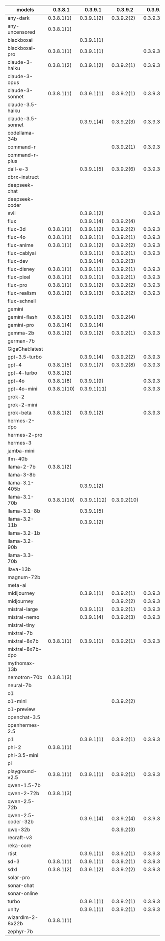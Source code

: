 |models|0.3.8.1|0.3.9.1|0.3.9.2|0.3.9.3|0.3.9.4|0.3.9.7|0.4.0.0|
|---|---|---|---|---|---|---|---|
|any-dark            |0.3.8.1(1)   |0.3.9.1(2)   |0.3.9.2(2)   |0.3.9.3(2)   |0.3.9.4(2)   |             |0.4.0.0(2)   |
|any-uncensored      |0.3.8.1(1)   |             |             |             |             |             |             |
|blackboxai          |             |0.3.9.1(1)   |             |             |0.3.9.4(1)   |0.3.9.7(1)   |0.4.0.0(1)   |
|blackboxai-pro      |0.3.8.1(1)   |0.3.9.1(1)   |             |0.3.9.3(1)   |0.3.9.4(1)   |0.3.9.7(1)   |             |
|claude-3-haiku      |0.3.8.1(2)   |0.3.9.1(2)   |0.3.9.2(1)   |0.3.9.3(1)   |0.3.9.4(1)   |0.3.9.7(1)   |0.4.0.0(1)   |
|claude-3-opus       |             |             |             |             |             |0.3.9.7(1)   |0.4.0.0(1)   |
|claude-3-sonnet     |0.3.8.1(1)   |0.3.9.1(1)   |0.3.9.2(1)   |0.3.9.3(1)   |0.3.9.4(1)   |0.3.9.7(1)   |0.4.0.0(1)   |
|claude-3.5-haiku    |             |             |             |             |             |             |             |
|claude-3.5-sonnet   |             |0.3.9.1(4)   |0.3.9.2(3)   |0.3.9.3(3)   |0.3.9.4(3)   |0.3.9.7(3)   |0.4.0.0(4)   |
|codellama-34b       |             |             |             |             |             |             |             |
|command-r           |             |             |0.3.9.2(1)   |0.3.9.3(1)   |0.3.9.4(1)   |0.3.9.7(1)   |             |
|command-r-plus      |             |             |             |             |             |             |             |
|dall-e-3            |             |0.3.9.1(5)   |0.3.9.2(6)   |0.3.9.3(6)   |0.3.9.4(6)   |             |0.4.0.0(6)   |
|dbrx-instruct       |             |             |             |             |0.3.9.4(1)   |0.3.9.7(1)   |0.4.0.0(1)   |
|deepseek-chat       |             |             |             |             |0.3.9.4(1)   |0.3.9.7(1)   |0.4.0.0(1)   |
|deepseek-coder      |             |             |             |             |             |0.3.9.7(1)   |0.4.0.0(1)   |
|evil                |             |0.3.9.1(2)   |             |0.3.9.3(2)   |0.3.9.4(2)   |             |             |
|flux                |             |0.3.9.1(4)   |0.3.9.2(4)   |             |0.3.9.4(4)   |0.3.9.7(4)   |0.4.0.0(4)   |
|flux-3d             |0.3.8.1(1)   |0.3.9.1(2)   |0.3.9.2(2)   |0.3.9.3(2)   |0.3.9.4(2)   |             |0.4.0.0(2)   |
|flux-4o             |0.3.8.1(1)   |0.3.9.1(1)   |0.3.9.2(1)   |0.3.9.3(1)   |0.3.9.4(1)   |0.3.9.7(1)   |0.4.0.0(1)   |
|flux-anime          |0.3.8.1(1)   |0.3.9.1(2)   |0.3.9.2(2)   |0.3.9.3(2)   |0.3.9.4(2)   |             |             |
|flux-cablyai        |             |0.3.9.1(1)   |0.3.9.2(1)   |0.3.9.3(1)   |0.3.9.4(1)   |0.3.9.7(1)   |             |
|flux-dev            |             |0.3.9.1(4)   |0.3.9.2(3)   |             |             |0.3.9.7(3)   |0.4.0.0(3)   |
|flux-disney         |0.3.8.1(1)   |0.3.9.1(1)   |0.3.9.2(1)   |0.3.9.3(1)   |0.3.9.4(1)   |0.3.9.7(1)   |0.4.0.0(1)   |
|flux-pixel          |0.3.8.1(1)   |0.3.9.1(1)   |0.3.9.2(1)   |0.3.9.3(1)   |0.3.9.4(1)   |0.3.9.7(1)   |0.4.0.0(1)   |
|flux-pro            |0.3.8.1(1)   |0.3.9.1(2)   |0.3.9.2(2)   |0.3.9.3(2)   |0.3.9.4(2)   |0.3.9.7(2)   |0.4.0.0(2)   |
|flux-realism        |0.3.8.1(2)   |0.3.9.1(3)   |0.3.9.2(2)   |0.3.9.3(2)   |0.3.9.4(2)   |             |0.4.0.0(2)   |
|flux-schnell        |             |             |             |             |             |             |0.4.0.0(2)   |
|gemini              |             |             |             |             |             |             |             |
|gemini-flash        |0.3.8.1(3)   |0.3.9.1(3)   |0.3.9.2(4)   |             |0.3.9.4(4)   |0.3.9.7(4)   |0.4.0.0(4)   |
|gemini-pro          |0.3.8.1(4)   |0.3.9.1(4)   |             |             |0.3.9.4(4)   |0.3.9.7(4)   |0.4.0.0(4)   |
|gemma-2b            |0.3.8.1(2)   |0.3.9.1(2)   |0.3.9.2(1)   |0.3.9.3(1)   |0.3.9.4(1)   |0.3.9.7(1)   |0.4.0.0(1)   |
|german-7b           |             |             |             |             |             |0.3.9.7(1)   |0.4.0.0(1)   |
|GigaChat:latest     |             |             |             |             |             |             |             |
|gpt-3.5-turbo       |             |0.3.9.1(4)   |0.3.9.2(2)   |0.3.9.3(2)   |0.3.9.4(2)   |0.3.9.7(2)   |0.4.0.0(2)   |
|gpt-4               |0.3.8.1(5)   |0.3.9.1(7)   |0.3.9.2(8)   |0.3.9.3(8)   |0.3.9.4(8)   |0.3.9.7(9)   |0.4.0.0(9)   |
|gpt-4-turbo         |0.3.8.1(2)   |             |             |             |             |0.3.9.7(1)   |             |
|gpt-4o              |0.3.8.1(8)   |0.3.9.1(9)   |             |0.3.9.3(8)   |0.3.9.4(8)   |0.3.9.7(8)   |0.4.0.0(8)   |
|gpt-4o-mini         |0.3.8.1(10)  |0.3.9.1(11)  |             |0.3.9.3(8)   |0.3.9.4(8)   |0.3.9.7(8)   |0.4.0.0(8)   |
|grok-2              |             |             |             |             |             |             |             |
|grok-2-mini         |             |             |             |             |             |             |             |
|grok-beta           |0.3.8.1(2)   |0.3.9.1(2)   |             |0.3.9.3(1)   |0.3.9.4(1)   |0.3.9.7(1)   |0.4.0.0(1)   |
|hermes-2-dpo        |             |             |             |             |0.3.9.4(2)   |0.3.9.7(2)   |0.4.0.0(2)   |
|hermes-2-pro        |             |             |             |             |             |0.3.9.7(1)   |0.4.0.0(1)   |
|hermes-3            |             |             |             |             |             |             |             |
|jamba-mini          |             |             |             |             |             |             |             |
|lfm-40b             |             |             |             |             |             |0.3.9.7(2)   |0.4.0.0(2)   |
|llama-2-7b          |0.3.8.1(2)   |             |             |             |             |0.3.9.7(2)   |0.4.0.0(2)   |
|llama-3-8b          |             |             |             |             |             |             |             |
|llama-3.1-405b      |             |0.3.9.1(2)   |             |             |0.3.9.4(1)   |0.3.9.7(1)   |0.4.0.0(1)   |
|llama-3.1-70b       |0.3.8.1(10)  |0.3.9.1(12)  |0.3.9.2(10)  |             |0.3.9.4(10)  |0.3.9.7(10)  |0.4.0.0(10)  |
|llama-3.1-8b        |             |0.3.9.1(5)   |             |             |0.3.9.4(5)   |0.3.9.7(5)   |0.4.0.0(5)   |
|llama-3.2-11b       |             |0.3.9.1(2)   |             |             |             |             |             |
|llama-3.2-1b        |             |             |             |             |             |             |             |
|llama-3.2-90b       |             |             |             |             |             |             |             |
|llama-3.3-70b       |             |             |             |             |0.3.9.4(4)   |0.3.9.7(4)   |0.4.0.0(4)   |
|llava-13b           |             |             |             |             |             |             |             |
|magnum-72b          |             |             |             |             |             |             |             |
|meta-ai             |             |             |             |             |             |             |             |
|midijourney         |             |0.3.9.1(1)   |0.3.9.2(1)   |0.3.9.3(1)   |0.3.9.4(1)   |0.3.9.7(1)   |             |
|midjourney          |             |             |0.3.9.2(2)   |0.3.9.3(2)   |0.3.9.4(2)   |0.3.9.7(2)   |0.4.0.0(2)   |
|mistral-large       |             |0.3.9.1(1)   |0.3.9.2(1)   |0.3.9.3(1)   |0.3.9.4(1)   |0.3.9.7(1)   |             |
|mistral-nemo        |             |0.3.9.1(4)   |0.3.9.2(3)   |0.3.9.3(3)   |0.3.9.4(3)   |0.3.9.7(3)   |             |
|mistral-tiny        |             |             |             |             |             |             |             |
|mixtral-7b          |             |             |             |             |0.3.9.4(1)   |0.3.9.7(1)   |0.4.0.0(1)   |
|mixtral-8x7b        |0.3.8.1(1)   |0.3.9.1(1)   |0.3.9.2(1)   |0.3.9.3(1)   |0.3.9.4(1)   |0.3.9.7(1)   |0.4.0.0(1)   |
|mixtral-8x7b-dpo    |             |             |             |             |             |             |             |
|mythomax-13b        |             |             |             |             |             |             |             |
|nemotron-70b        |0.3.8.1(3)   |             |             |             |             |             |0.4.0.0(3)   |
|neural-7b           |             |             |             |             |             |0.3.9.7(1)   |0.4.0.0(1)   |
|o1                  |             |             |             |             |             |             |             |
|o1-mini             |             |             |0.3.9.2(2)   |             |             |             |             |
|o1-preview          |             |             |             |             |             |             |             |
|openchat-3.5        |             |             |             |             |             |0.3.9.7(1)   |0.4.0.0(1)   |
|openhermes-2.5      |             |             |             |             |             |0.3.9.7(1)   |0.4.0.0(1)   |
|p1                  |             |0.3.9.1(1)   |0.3.9.2(1)   |0.3.9.3(1)   |0.3.9.4(1)   |0.3.9.7(1)   |             |
|phi-2               |0.3.8.1(1)   |             |             |             |             |0.3.9.7(1)   |0.4.0.0(1)   |
|phi-3.5-mini        |             |             |             |             |             |             |             |
|pi                  |             |             |             |             |             |             |             |
|playground-v2.5     |0.3.8.1(1)   |0.3.9.1(1)   |0.3.9.2(1)   |0.3.9.3(1)   |0.3.9.4(1)   |0.3.9.7(1)   |0.4.0.0(1)   |
|qwen-1.5-7b         |             |             |             |             |             |             |             |
|qwen-2-72b          |0.3.8.1(3)   |             |             |             |             |             |0.4.0.0(1)   |
|qwen-2.5-72b        |             |             |             |             |             |             |             |
|qwen-2.5-coder-32b  |             |0.3.9.1(4)   |0.3.9.2(4)   |0.3.9.3(4)   |0.3.9.4(4)   |0.3.9.7(4)   |0.4.0.0(4)   |
|qwq-32b             |             |             |0.3.9.2(3)   |             |0.3.9.4(4)   |0.3.9.7(4)   |0.4.0.0(4)   |
|recraft-v3          |             |             |             |             |             |             |             |
|reka-core           |             |             |             |             |             |             |             |
|rtist               |             |0.3.9.1(1)   |0.3.9.2(1)   |0.3.9.3(1)   |0.3.9.4(1)   |0.3.9.7(1)   |             |
|sd-3                |0.3.8.1(1)   |0.3.9.1(1)   |0.3.9.2(1)   |0.3.9.3(1)   |0.3.9.4(1)   |0.3.9.7(1)   |0.4.0.0(1)   |
|sdxl                |0.3.8.1(2)   |0.3.9.1(2)   |0.3.9.2(2)   |0.3.9.3(2)   |0.3.9.4(2)   |0.3.9.7(2)   |0.4.0.0(2)   |
|solar-pro           |             |             |             |             |             |             |             |
|sonar-chat          |             |             |             |             |             |             |             |
|sonar-online        |             |             |             |             |             |             |             |
|turbo               |             |0.3.9.1(1)   |0.3.9.2(1)   |0.3.9.3(1)   |0.3.9.4(1)   |0.3.9.7(1)   |             |
|unity               |             |0.3.9.1(1)   |0.3.9.2(1)   |0.3.9.3(1)   |0.3.9.4(1)   |0.3.9.7(1)   |             |
|wizardlm-2-8x22b    |0.3.8.1(1)   |             |             |             |             |             |0.4.0.0(1)   |
|zephyr-7b           |             |             |             |             |             |0.3.9.7(1)   |             |
